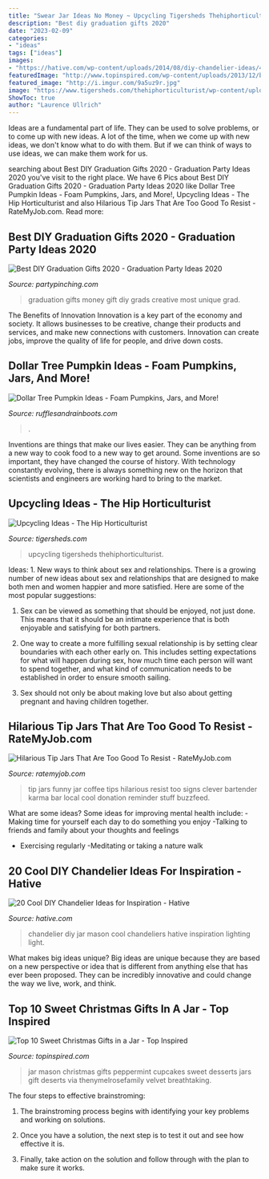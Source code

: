 ```yaml
---
title: "Swear Jar Ideas No Money ~ Upcycling Tigersheds Thehiphorticulturist"
description: "Best diy graduation gifts 2020"
date: "2023-02-09"
categories:
- "ideas"
tags: ["ideas"]
images:
- "https://hative.com/wp-content/uploads/2014/08/diy-chandelier-ideas/4-mason-jar-chandelier.jpg"
featuredImage: "http://www.topinspired.com/wp-content/uploads/2013/12/breathtaking-desserts-mason-jar_03.jpg"
featured_image: "http://i.imgur.com/9a5uz9r.jpg"
image: "https://www.tigersheds.com/thehiphorticulturist/wp-content/uploads/Main-Image-2.jpg"
ShowToc: true
author: "Laurence Ullrich"
---
```



Ideas are a fundamental part of life. They can be used to solve problems, or to come up with new ideas. A lot of the time, when we come up with new ideas, we don't know what to do with them. But if we can think of ways to use ideas, we can make them work for us.

	

		
searching about Best DIY Graduation Gifts 2020 - Graduation Party Ideas 2020 you've visit to the right place. We have 6 Pics about Best DIY Graduation Gifts 2020 - Graduation Party Ideas 2020 like Dollar Tree Pumpkin Ideas - Foam Pumpkins, Jars, and More!, Upcycling Ideas - The Hip Horticulturist and also Hilarious Tip Jars That Are Too Good To Resist - RateMyJob.com. Read more:
		
    
## Best DIY Graduation Gifts 2020 - Graduation Party Ideas 2020

<img loading=lazy src="https://partypinching.com/wp-content/uploads/2017/04/e396c7d598996e2fcbbe05f97ac92512.jpg" onerror="this.onerror=null;this.src='https://tse4.mm.bing.net/th?id=OIP.6HTYWgbcNja13fT8OqmvyAHaJ4&amp;pid=15.1';" alt="Best DIY Graduation Gifts 2020 - Graduation Party Ideas 2020">

_Source: partypinching.com_

>graduation gifts money gift diy grads creative most unique grad. 

	

The Benefits of Innovation
Innovation is a key part of the economy and society. It allows businesses to be creative, change their products and services, and make new connections with customers. Innovation can create jobs, improve the quality of life for people, and drive down costs.

    
## Dollar Tree Pumpkin Ideas - Foam Pumpkins, Jars, And More!

<img loading=lazy src="https://rufflesandrainboots.s3.us-west-2.amazonaws.com/wp-content/uploads/2020/10/10182835/dollar-tree-pumpkin-craft-ideas.jpg" onerror="this.onerror=null;this.src='https://tse3.mm.bing.net/th?id=OIP.1YRGpQ6eqw36EI7osKKwmwHaLH&amp;pid=15.1';" alt="Dollar Tree Pumpkin Ideas - Foam Pumpkins, Jars, and More!">

_Source: rufflesandrainboots.com_

>. 

	

Inventions are things that make our lives easier. They can be anything from a new way to cook food to a new way to get around. Some inventions are so important, they have changed the course of history. With technology constantly evolving, there is always something new on the horizon that scientists and engineers are working hard to bring to the market.

    
## Upcycling Ideas - The Hip Horticulturist

<img loading=lazy src="https://www.tigersheds.com/thehiphorticulturist/wp-content/uploads/Main-Image-2.jpg" onerror="this.onerror=null;this.src='https://tse2.mm.bing.net/th?id=OIP.TWebn7xequ-qAMtBgklAjAHaDt&amp;pid=15.1';" alt="Upcycling Ideas - The Hip Horticulturist">

_Source: tigersheds.com_

>upcycling tigersheds thehiphorticulturist. 

	

Ideas: 1. New ways to think about sex and relationships.
There is a growing number of new ideas about sex and relationships that are designed to make both men and women happier and more satisfied. Here are some of the most popular suggestions:
1. Sex can be viewed as something that should be enjoyed, not just done. This means that it should be an intimate experience that is both enjoyable and satisfying for both partners.

2. One way to create a more fulfilling sexual relationship is by setting clear boundaries with each other early on. This includes setting expectations for what will happen during sex, how much time each person will want to spend together, and what kind of communication needs to be established in order to ensure smooth sailing.

3. Sex should not only be about making love but also about getting pregnant and having children together.

    
## Hilarious Tip Jars That Are Too Good To Resist - RateMyJob.com

<img loading=lazy src="http://i.imgur.com/9a5uz9r.jpg" onerror="this.onerror=null;this.src='https://tse2.mm.bing.net/th?id=OIP.U1ZAF97zK1sBeqGqz8Lx9QHaJ4&amp;pid=15.1';" alt="Hilarious Tip Jars That Are Too Good To Resist - RateMyJob.com">

_Source: ratemyjob.com_

>tip jars funny jar coffee tips hilarious resist too signs clever bartender karma bar local cool donation reminder stuff buzzfeed. 

	

What are some ideas?
Some ideas for improving mental health include: 
-Making time for yourself each day to do something you enjoy 
-Talking to friends and family about your thoughts and feelings 
- Exercising regularly 
-Meditating or taking a nature walk

    
## 20 Cool DIY Chandelier Ideas For Inspiration - Hative

<img loading=lazy src="https://hative.com/wp-content/uploads/2014/08/diy-chandelier-ideas/4-mason-jar-chandelier.jpg" onerror="this.onerror=null;this.src='https://tse4.mm.bing.net/th?id=OIP.q6XjQ5qLIv2bxT-WYL1i4gHaK7&amp;pid=15.1';" alt="20 Cool DIY Chandelier Ideas for Inspiration - Hative">

_Source: hative.com_

>chandelier diy jar mason cool chandeliers hative inspiration lighting light. 

	

What makes big ideas unique?
Big ideas are unique because they are based on a new perspective or idea that is different from anything else that has ever been proposed. They can be incredibly innovative and could change the way we live, work, and think.

    
## Top 10 Sweet Christmas Gifts In A Jar - Top Inspired

<img loading=lazy src="http://www.topinspired.com/wp-content/uploads/2013/12/breathtaking-desserts-mason-jar_03.jpg" onerror="this.onerror=null;this.src='https://tse3.mm.bing.net/th?id=OIP.ZEnXOUUkvkW-OXDG8ck1ngHaJj&amp;pid=15.1';" alt="Top 10 Sweet Christmas Gifts in a Jar - Top Inspired">

_Source: topinspired.com_

>jar mason christmas gifts peppermint cupcakes sweet desserts jars gift deserts via thenymelrosefamily velvet breathtaking. 

	

The four steps to effective brainstroming:
1. The brainstroming process begins with identifying your key problems and working on solutions.
2. Once you have a solution, the next step is to test it out and see how effective it is.

3. Finally, take action on the solution and follow through with the plan to make sure it works.

